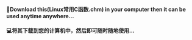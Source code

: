 #### 🚀Download this(Linux常用C函数.chm) in your computer then it can be used anytime anywhere...

#### 💻将其下载到您的计算机中，然后即可随时随地使用...

